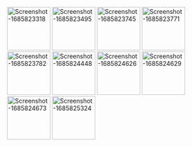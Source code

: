 <a href="https://ibb.co/KbSXW8w"><img src="https://i.ibb.co/FmCKzdV/Screenshot-1685823318.png" alt="Screenshot-1685823318" border="0" height="100"></a>
<a href="https://ibb.co/Fz949TT"><img src="https://i.ibb.co/9WJHJ55/Screenshot-1685823495.png" alt="Screenshot-1685823495" border="0" height="100"></a>
<a href="https://ibb.co/84fqLFg"><img src="https://i.ibb.co/Tq76xzM/Screenshot-1685823745.png" alt="Screenshot-1685823745" border="0" height="100"></a>
<a href="https://ibb.co/drzbNbp"><img src="https://i.ibb.co/HVkNcNP/Screenshot-1685823771.png" alt="Screenshot-1685823771" border="0" height="100"></a>
<a href="https://ibb.co/0YfJbPJ"><img src="https://i.ibb.co/9yqY5RY/Screenshot-1685823782.png" alt="Screenshot-1685823782" border="0" height="100"></a>
<a href="https://ibb.co/fD915VQ"><img src="https://i.ibb.co/BnGzxHw/Screenshot-1685824448.png" alt="Screenshot-1685824448" border="0" height="100"></a>
<a href="https://ibb.co/fGV8nFF"><img src="https://i.ibb.co/qFL0Wjj/Screenshot-1685824626.png" alt="Screenshot-1685824626" border="0" height="100"></a>
<a href="https://ibb.co/zZXBSh9"><img src="https://i.ibb.co/fHkyCY6/Screenshot-1685824629.png" alt="Screenshot-1685824629" border="0" height="100"></a>
<a href="https://ibb.co/GWKrPCF"><img src="https://i.ibb.co/CbkS0VW/Screenshot-1685824673.png" alt="Screenshot-1685824673" border="0" height="100"></a>
<a href="https://ibb.co/WWd15t3"><img src="https://i.ibb.co/d03yMgc/Screenshot-1685825324.png" alt="Screenshot-1685825324" border="0" height="100"></a>
